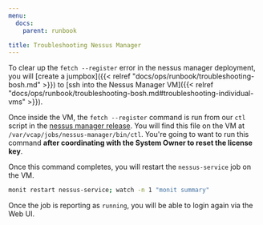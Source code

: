 ```yaml
---
menu:
  docs:
    parent: runbook

title: Troubleshooting Nessus Manager
---
```



To clear up the `fetch --register` error in the nessus manager
deployment, you will [create a jumpbox]({{< relref "docs/ops/runbook/troubleshooting-bosh.md" >}}) to [ssh into the Nessus Manager VM]({{< relref "docs/ops/runbook/troubleshooting-bosh.md#troubleshooting-individual-vms" >}}).

Once inside the VM, the `fetch --register` command is run from our `ctl` script
in the [nessus manager release][gh_nmr_ctl_script]. You will find this file on
the VM at `/var/vcap/jobs/nessus-manager/bin/ctl`. You're going to want to run
this command **after coordinating with the System Owner to reset the license key**.

[gh_nmr_ctl_script]: https://github.com/18F/cg-nessus-manager-boshrelease/blob/master/jobs/nessus-manager/templates/bin/ctl

Once this command completes, you will restart the `nessus-service` job on the
VM.

```sh
monit restart nessus-service; watch -n 1 "monit summary"
```


Once the job is reporting as `running`, you will be able to login again via the
Web UI.
